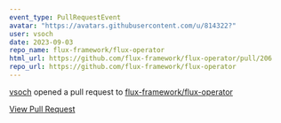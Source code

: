 ```yaml
---
event_type: PullRequestEvent
avatar: "https://avatars.githubusercontent.com/u/814322?"
user: vsoch
date: 2023-09-03
repo_name: flux-framework/flux-operator
html_url: https://github.com/flux-framework/flux-operator/pull/206
repo_url: https://github.com/flux-framework/flux-operator
---
```


<a href='https://github.com/vsoch' target='_blank'>vsoch</a> opened a pull request to <a href='https://github.com/flux-framework/flux-operator' target='_blank'>flux-framework/flux-operator</a>

<a href='https://github.com/flux-framework/flux-operator/pull/206' target='_blank'>View Pull Request</a>
